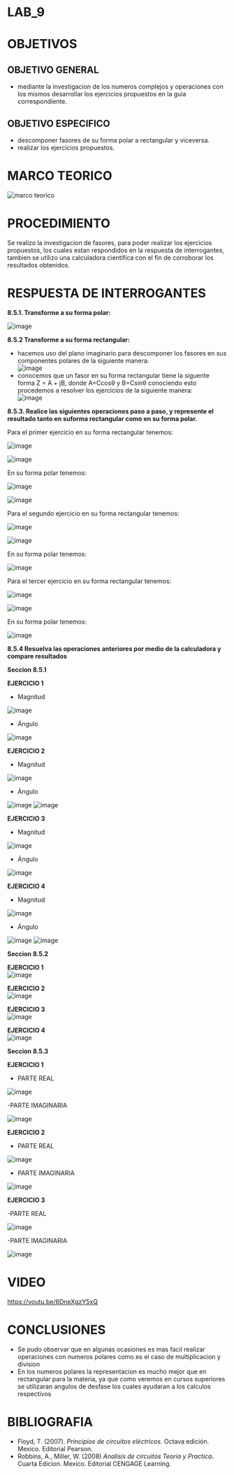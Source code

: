 # LAB_9


# OBJETIVOS

## OBJETIVO GENERAL 
- mediante la investigacion de los numeros complejos y operaciones con los mismos desarrollar los ejercicios propuestos en la guia correspondiente.

## OBJETIVO ESPECIFICO

- descomponer fasores de su forma polar a rectangular y viceversa.
- realizar los ejercicios propuestos.


# MARCO TEORICO

![marco teorico](https://user-images.githubusercontent.com/93561706/155063679-9d04ff98-6f32-4a2d-b858-0429f30871c6.png)

# PROCEDIMIENTO

Se realizo la investigacion de fasores, para poder realizar los ejercicios propuestos, los cuales estan respondidos en la respuesta de interrogantes, tambien se utilizo una calculadora cientifica con el fin de corroborar los resultados obtenidos.


# RESPUESTA DE INTERROGANTES

**8.5.1. Transforme a su forma polar:**

![image](https://user-images.githubusercontent.com/93561706/155041414-26703a8b-2ef1-4ca3-9fc6-2570b3680488.png)

**8.5.2 Transforme a su forma rectangular:**
- hacemos uso del plano imaginario para descomponer los fasores en sus componentes polares de la siguiente manera:  
![image](https://user-images.githubusercontent.com/93398718/155068347-68a68c99-45a4-4ca5-9212-6e169323166d.png)  
- conocemos que un fasor en su forma rectangular tiene la siguente forma Z = A + jB, donde A=Ccosθ y B=Csinθ conociendo esto procedemos a resolver los ejercicios de la siguiente manera:  
![image](https://user-images.githubusercontent.com/93398718/155071003-65861378-bc78-4a21-96ba-ddb78c30af9c.png)  


**8.5.3. Realice las siguientes operaciones paso a paso, y represente el resultado tanto en suforma rectangular como en su forma polar.**


Para el primer ejercicio en su forma rectangular tenemos:

![image](https://user-images.githubusercontent.com/93361435/154959802-53291095-195c-418d-95a7-bee74ecabf75.png)

![image](https://user-images.githubusercontent.com/93361435/154960393-c83037e9-d55a-46b7-bb3f-4e17fe7292e0.png)

En su forma polar tenemos: 

![image](https://user-images.githubusercontent.com/93361435/155020202-366dd2df-4a15-47e7-a03e-15cb7c127ee2.png)

![image](https://user-images.githubusercontent.com/93361435/155020233-a9bc06f0-50fb-4f64-916f-d2d212aa74a9.png)

Para el segundo ejercicio en su forma rectangular tenemos:

![image](https://user-images.githubusercontent.com/93361435/155043909-bcd95f02-2dd8-4d7d-b319-a4ca0549489b.png)

![image](https://user-images.githubusercontent.com/93361435/155044878-74f33553-89fe-4f6b-bd2b-6729d35f9748.png)



En su forma polar tenemos: 

![image](https://user-images.githubusercontent.com/93361435/155030142-d1c30400-b739-4867-9b92-ad5afce37e41.png)

Para el tercer ejercicio en su forma rectangular tenemos:

![image](https://user-images.githubusercontent.com/93361435/155042394-9a8375f2-9cb8-42f8-84c3-9ec576b36ade.png)

![image](https://user-images.githubusercontent.com/93361435/155044927-5ddae022-f431-4e09-9d1d-5228e0336dc1.png)


En su forma polar tenemos: 

![image](https://user-images.githubusercontent.com/93361435/155033022-2941c3f7-fc3d-4f92-8e77-1c808f7196f5.png)

**8.5.4 Resuelva las operaciones anteriores por medio de la calculadora y compare
resultados**

**Seccion 8.5.1**

**EJERCICIO 1** 

- Magnitud

![image](https://user-images.githubusercontent.com/93561706/155140727-5ae10f4c-d6fc-45d6-8e35-c120d2f8147c.png)

- Ángulo

![image](https://user-images.githubusercontent.com/93561706/155140894-beb97075-580a-4160-98b9-d45242652cf3.png)

**EJERCICIO 2**

- Magnitud

![image](https://user-images.githubusercontent.com/93561706/155141155-e4494b43-20f0-46fc-9c75-f51defc44aae.png)

- Ángulo

![image](https://user-images.githubusercontent.com/93561706/155141247-aa873404-828e-4117-94f9-e6424625496a.png)
![image](https://user-images.githubusercontent.com/93561706/155141328-6c61b5bb-979c-47a6-b359-2867a5ae3d38.png)

**EJERCICIO 3**

- Magnitud

![image](https://user-images.githubusercontent.com/93561706/155141455-ef76af6c-4cd7-485a-80d5-88064d251a2f.png)

- Ángulo

![image](https://user-images.githubusercontent.com/93561706/155141553-68aa8cf1-4978-4d27-a8d9-879173f03f9d.png)

**EJERCICIO 4**

- Magnitud

![image](https://user-images.githubusercontent.com/93561706/155141663-94200bf4-12b8-43ed-861c-cbe37e06422a.png)

- Ángulo

![image](https://user-images.githubusercontent.com/93561706/155141749-abc9024e-ff17-476b-a4cf-1f9abeb0ad2b.png)
![image](https://user-images.githubusercontent.com/93561706/155141823-875ecf6e-66f0-4175-a6a0-19958f26554f.png)

**Seccion 8.5.2**

**EJERCICIO 1**  
![image](https://user-images.githubusercontent.com/93398718/155073745-c63396ca-0ef6-4c6b-ad13-87281316abd2.png)  

**EJERCICIO 2**  
![image](https://user-images.githubusercontent.com/93398718/155073817-d25f9a3d-1033-4bcc-abd0-5861d4f73610.png)  

**EJERCICIO 3**  
![image](https://user-images.githubusercontent.com/93398718/155073921-481db31c-0ccf-40ef-8f7a-308706d967c6.png)  

**EJERCICIO 4**  
![image](https://user-images.githubusercontent.com/93398718/155074022-f260ff1d-ddf7-499c-a996-a0010ef86ba0.png)  


**Seccion 8.5.3**

**EJERCICIO 1**

- PARTE REAL 

![image](https://user-images.githubusercontent.com/93361435/155044185-7cc3c9fa-a378-472c-b171-a6f327173ca5.png)

-PARTE IMAGINARIA

![image](https://user-images.githubusercontent.com/93361435/155044258-f41e6bde-6cbb-43ae-9815-49b11fe8584a.png)

**EJERCICIO 2**

-  PARTE REAL

![image](https://user-images.githubusercontent.com/93361435/155044711-b3955505-01fe-4a20-af93-4d70c1019784.png)

- PARTE IMAGINARIA

![image](https://user-images.githubusercontent.com/93361435/155044720-993cecb0-b0d1-4840-9a2d-acb2201f945a.png)

**EJERCICIO 3**

-PARTE REAL

![image](https://user-images.githubusercontent.com/93361435/155045077-cf93a11c-b69a-4b53-bbbd-303e471a51f9.png)

-PARTE IMAGINARIA

![image](https://user-images.githubusercontent.com/93361435/155045110-9621cb64-c89c-4886-aaf9-ed78bb392658.png)



# VIDEO

https://youtu.be/6DneXgzY5xQ

# CONCLUSIONES

- Se pudo observar que en algunas ocasiones es mas facil realizar operaciones con numeros polares como es el caso de multiplicacion y division
- En los numeros polares la representacion es mucho mejor que en rectangular para la materia, ya que como veremos en cursos superiores se utilizaran angulos de desfase los cuales ayudaran a los calculos respectivos

# BIBLIOGRAFIA

- Floyd, T. (2007). *Principios de circuitos eléctricos*. Octava edición. Mexico. Editorial Pearson.
- Robbins, A., Miller, W. (2008) *Analisis de circuitos Teoria y Practica*. Cuarta Edicion. Mexico. Editorial CENGAGE Learning.
